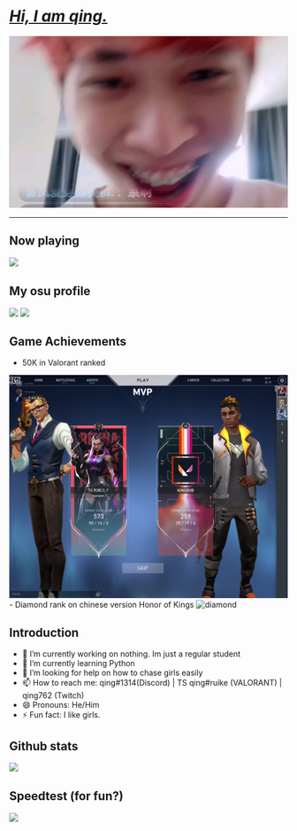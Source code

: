 # [**_Hi, I am qing._**](https://twitch.tv/qing762)
<img src = "ca9151fb21fe87fe7eb570c882665c3d3b18072a.jpg" alt = "pfp" width="928" height="310" />

-----------------------------

## Now playing
<img src = "https://spotify-github-profile.vercel.app/api/view?uid=317vougvtdhlzeiyxymtu33cfe7i&cover_image=true&theme=natemoo-re&show_offline=false&bar_color=000000&bar_color_cover=true" />

## My osu profile
<img src= "https://osu-sig.vercel.app/card?user=jibailanjiao&mode=std&lang=en&blur=6&round_avatar=true&animation=true&hue=2551" />
<img src= "https://osekai.net/profiles/img/banner.svg?id=30113272" />

## Game Achievements
- 50K in Valorant ranked
<img src = "50k.jpg" alt = "50k" />
- Diamond rank on chinese version Honor of Kings
<img src = "SVID_20221004_163143_1.gif" alt = "diamond" />

## Introduction
- 🔭 I’m currently working on nothing. Im just a regular student
- 🌱 I’m currently learning Python
- 🤔 I’m looking for help on how to chase girls easily
- 📫 How to reach me: qing#1314(Discord) | TS qing#ruike (VALORANT) | qing762 (Twitch)
- 😄 Pronouns: He/Him
- ⚡ Fun fact: I like girls.

## Github stats
<img src = "https://github-readme-stats.vercel.app/api?username=qing762" />

## Speedtest (for fun?)
<img src = "https://www.speedtest.net/result/13759157978.png" /> 
